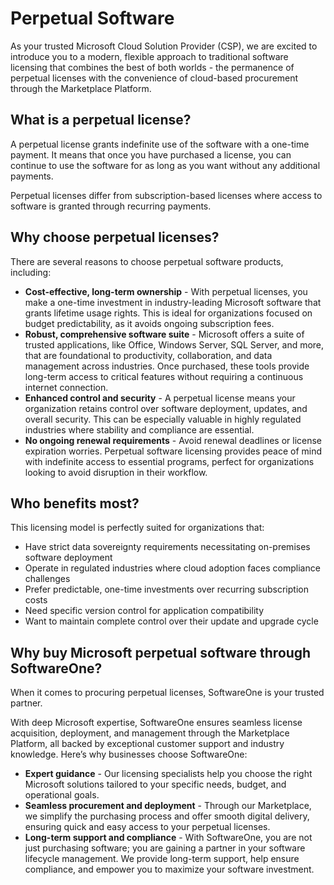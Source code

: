 # Perpetual Software

As your trusted Microsoft Cloud Solution Provider (CSP), we are excited to introduce you to a modern, flexible approach to traditional software licensing that combines the best of both worlds - the permanence of perpetual licenses with the convenience of cloud-based procurement through the Marketplace Platform.

## What is a perpetual license?

A perpetual license grants indefinite use of the software with a one-time payment. It means that once you have purchased a license, you can continue to use the software for as long as you want without any additional payments.&#x20;

Perpetual licenses differ from subscription-based licenses where access to software is granted through recurring payments.&#x20;

## Why choose perpetual licenses?

There are several reasons to choose perpetual software products, including:

* **Cost-effective, long-term ownership** - With perpetual licenses, you make a one-time investment in industry-leading Microsoft software that grants lifetime usage rights. This is ideal for organizations focused on budget predictability, as it avoids ongoing subscription fees.
* **Robust, comprehensive software suite** - Microsoft offers a suite of trusted applications, like Office, Windows Server, SQL Server, and more, that are foundational to productivity, collaboration, and data management across industries. Once purchased, these tools provide long-term access to critical features without requiring a continuous internet connection.
* **Enhanced control and security** - A perpetual license means your organization retains control over software deployment, updates, and overall security. This can be especially valuable in highly regulated industries where stability and compliance are essential.
* **No ongoing renewal requirements** - Avoid renewal deadlines or license expiration worries. Perpetual software licensing provides peace of mind with indefinite access to essential programs, perfect for organizations looking to avoid disruption in their workflow.

## Who benefits most?

This licensing model is perfectly suited for organizations that:

* Have strict data sovereignty requirements necessitating on-premises software deployment
* Operate in regulated industries where cloud adoption faces compliance challenges
* Prefer predictable, one-time investments over recurring subscription costs
* Need specific version control for application compatibility
* Want to maintain complete control over their update and upgrade cycle&#x20;

## Why buy Microsoft perpetual software through SoftwareOne?

When it comes to procuring perpetual licenses, SoftwareOne is your trusted partner.&#x20;

With deep Microsoft expertise, SoftwareOne ensures seamless license acquisition, deployment, and management through the Marketplace Platform, all backed by exceptional customer support and industry knowledge. Here’s why businesses choose SoftwareOne:

* **Expert guidance** - Our licensing specialists help you choose the right Microsoft solutions tailored to your specific needs, budget, and operational goals.
* **Seamless procurement and deployment** - Through our Marketplace, we simplify the purchasing process and offer smooth digital delivery, ensuring quick and easy access to your perpetual licenses.
* **Long-term support and compliance** - With SoftwareOne, you are not just purchasing software; you are gaining a partner in your software lifecycle management. We provide long-term support, help ensure compliance, and empower you to maximize your software investment.&#x20;
